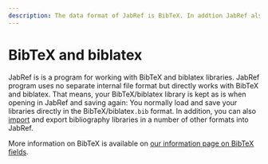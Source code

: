 ```yaml
---
description: The data format of JabRef is BibTeX. In addtion JabRef also supports biblatex.
---
```


# BibTeX and biblatex

JabRef is is a program for working with BibTeX and biblatex libraries. JabRef program uses no separate internal file format but directly works with BibTeX and biblatex. That means, your BibTeX/biblatex library is kept as is when opening in JabRef and saving again: You normally load and save your libraries directly in the BibTeX/biblatex`.bib` format. In addition, you can also [import](../collect/) and export bibliography libraries in a number of other formats into JabRef.

More information on BibTeX is available on [our information page on BibTeX fields](../advanced/fields.md).

